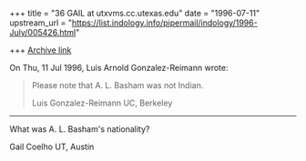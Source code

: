 +++
title = "36 GAIL at utxvms.cc.utexas.edu"
date = "1996-07-11"
upstream_url = "https://list.indology.info/pipermail/indology/1996-July/005426.html"

+++
[Archive link](https://list.indology.info/pipermail/indology/1996-July/005426.html)



On Thu, 11 Jul 1996, Luis Arnold Gonzalez-Reimann wrote:

> Please note that A. L. Basham was not Indian.
> 
> Luis Gonzalez-Reimann
> UC, Berkeley
--------------------------------------------------------

What was A. L. Basham's nationality?

Gail Coelho
UT, Austin




